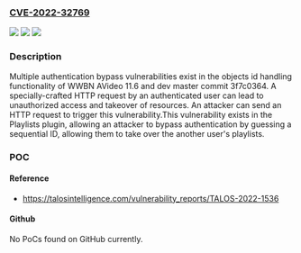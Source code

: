 ### [CVE-2022-32769](https://cve.mitre.org/cgi-bin/cvename.cgi?name=CVE-2022-32769)
![](https://img.shields.io/static/v1?label=Product&message=AVideo&color=blue)
![](https://img.shields.io/static/v1?label=Version&message=n%2Fa&color=blue)
![](https://img.shields.io/static/v1?label=Vulnerability&message=CWE-862%3A%20Missing%20Authorization&color=brighgreen)

### Description

Multiple authentication bypass vulnerabilities exist in the objects id handling functionality of WWBN AVideo 11.6 and dev master commit 3f7c0364. A specially-crafted HTTP request by an authenticated user can lead to unauthorized access and takeover of resources. An attacker can send an HTTP request to trigger this vulnerability.This vulnerability exists in the Playlists plugin, allowing an attacker to bypass authentication by guessing a sequential ID, allowing them to take over the another user's playlists.

### POC

#### Reference
- https://talosintelligence.com/vulnerability_reports/TALOS-2022-1536

#### Github
No PoCs found on GitHub currently.

